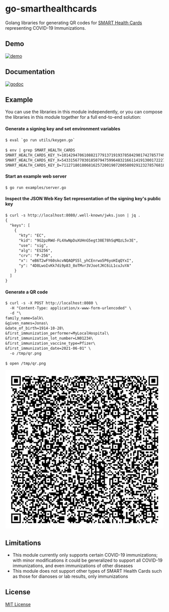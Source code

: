 # go-smarthealthcards

Golang libraries for generating QR codes for [SMART Health Cards](https://smarthealth.cards/en/)
representing COVID-19 Immunizations.

## Demo

[![demo](https://img.youtube.com/vi/oSCz6mb54mk/0.jpg)](https://youtu.be/oSCz6mb54mk)

## Documentation

[![godoc](https://godoc.org/github.com/amitkgupta/go-smarthealthcards?status.png)](https://godoc.org/github.com/amitkgupta/go-smarthealthcards)

## Example

You can use the libraries in this module independently, or you can compose the libraries in this
module together for a full end-to-end solution:

#### Generate a signing key and set environment variables

```
$ eval `go run utils/keygen.go`

$ env | grep SMART_HEALTH_CARDS
SMART_HEALTH_CARDS_KEY_Y=101429470610882177913719193785842901742785774962016470785491662750285266794880
SMART_HEALTH_CARDS_KEY_X=54331567703018507947599648321661141913001722275227305175319502486118882894610
SMART_HEALTH_CARDS_KEY_D=71127180180681625720019072005809291232785768180646325329981160435676730627285
```

#### Start an example web server

```
$ go run examples/server.go
```

#### Inspect the JSON Web Key Set representation of the signing key's public key

```
$ curl -s http://localhost:8080/.well-known/jwks.json | jq .
{
  "keys": [
    {
      "kty": "EC",
      "kid": "9G2pzRWd-FL4XwNpDuXUHnG5egt38E78hSqMQzL5v3E",
      "use": "sig",
      "alg": "ES256",
      "crv": "P-256",
      "x": "eB6T2wFY60skcvNQAQPS5l_yhCEnrwo5P6yoHIqQYxI",
      "y": "4D8LwoIvKk7di9p83_8oTMvr3VJootJKC6iL1cuJuYA"
    }
  ]
}
```

#### Generate a QR code

```
$ curl -s -X POST http://localhost:8080 \
  -H "Content-Type: application/x-www-form-urlencoded" \
  -d "\
family_name=Salk\
&given_names=Jonas\
&date_of_birth=1914-10-28\
&first_immunization_performer=MyLocalHospital\
&first_immunization_lot_number=LN01234\
&first_immunization_vaccine_type=Pfizer\
&first_immunization_date=2021-06-01" \
  -o /tmp/qr.png

$ open /tmp/qr.png
```

![](/examples/qr.png)

## Limitations

- This module currently only supports certain COVID-19 immunizations; with minor modifications it
could be generalized to support all COVID-19 immunizations, and even immunizations of other diseases
- This module does not support other types of SMART Health Cards such as those for dianoses or lab
results, only immunizations

## License

[MIT License](/LICENSE)
